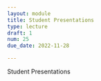 ```yaml
---
layout: module
title: Student Presentations
type: lecture
draft: 1
num: 25
due_date: 2022-11-28

---
```


Student Presentations